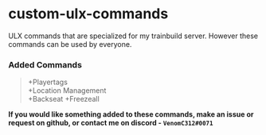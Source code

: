 # custom-ulx-commands

ULX commands that are specialized for my trainbuild server.  However these commands can be used by everyone.

### Added Commands

> +Playertags  
> +Location Management  
> +Backseat
> +Freezeall

**If you would like something added to these commands, make an issue or request on github, or contact me on discord - `VenomC312#0071`**

